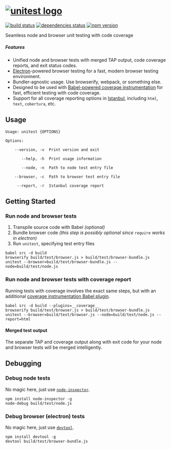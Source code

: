 # [![unitest logo](https://cdn.rawgit.com/rtsao/unitest/logo/logo.svg "unitest")](https://github.com/rtsao/unitest)

[![build status][build-badge]][build-href]
[![dependencies status][deps-badge]][deps-href]
[![npm version][npm-badge]][npm-href]

Seamless node and browser unit testing with code coverage

##### Features

- Unified node and browser tests with merged TAP output, code coverage reports, and exit status codes.
- [Electron](https://github.com/electron/electron)-powered browser testing for a fast, modern browser testing environment.
- Bundler-agnostic usage. Use browserify, webpack, or something else.
- Designed to be used with [Babel-powered coverage instrumentation](https://github.com/dtinth/babel-plugin-__coverage__) for fast, efficient testing with code coverage.
- Support for all coverage reporting options in [Istanbul](https://github.com/gotwarlost/istanbul), including `html`, `text`, `cobertura`, etc.


## Usage
```
Usage: unitest {OPTIONS}

Options:

    --version, -v  Print version and exit

       --help, -h  Print usage information

       --node, -n  Path to node test entry file

    --browser, -c  Path to browser test entry file

     --report, -r  Istanbul coverage report
```

## Getting Started

### Run node and browser tests

1. Transpile source code with Babel *(optional)*
2. Bundle browser code *(this step is possibly optional since `require` works in electron)*
3. Run `unitest`, specifying test entry files

```
babel src -d build
browserify build/test/browser.js > build/test/browser-bundle.js
unitest --browser=build/test/browser-bundle.js --node=build/test/node.js
```

### Run node and browser tests with coverage report

Running tests with coverage involves the exact same steps, but with an additional [coverage instrumentation Babel plugin](https://github.com/dtinth/babel-plugin-__coverage__).

```
babel src -d build --plugins=__coverage__
browserify build/test/browser.js > build/test/browser-bundle.js
unitest --browser=build/test/browser.js --node=build/test/node.js --report=html
```

#### Merged test output

The separate TAP and coverage output along with exit code for your node and browser tests will be merged intelligently.

## Debugging

### Debug node tests

No magic here, just use [`node-inspector`](https://github.com/node-inspector/node-inspector).

```
npm install node-inspector -g
node-debug build/test/node.js
```

### Debug browser (electron) tests

No magic here, just use [`devtool`](https://github.com/Jam3/devtool).

```
npm install devtool -g
devtool build/test/browser-bundle.js
```

[build-badge]: https://travis-ci.org/rtsao/unitest.svg?branch=master
[build-href]: https://travis-ci.org/rtsao/unitest
[deps-badge]: https://david-dm.org/rtsao/unitest.svg
[deps-href]: https://david-dm.org/rtsao/unitest
[npm-badge]: https://badge.fury.io/js/unitest.svg
[npm-href]: https://www.npmjs.com/package/unitest
